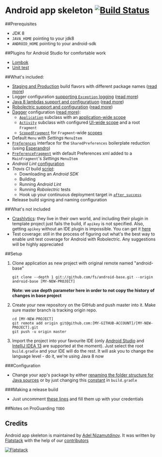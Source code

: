 Android app skeleton [![Build Status](https://travis-ci.org/fs/android-base.png)](https://travis-ci.org/fs/android-base)
=======================================
##Prerequisites
* JDK 8
* `JAVA_HOME` pointing to your jdk8
* `ANDROID_HOME` pointing to your android-sdk

##Plugins for Android Studio for comfortable work
* [Lombok](https://plugins.jetbrains.com/plugin/6317)
* [Unit test](https://github.com/evant/android-studio-unit-test-plugin)

##What's included:
* [Staging and Production](https://github.com/fs/android-base/blob/master/app/build.gradle#L33-L42) build flavors with different package names ([read more](http://tools.android.com/tech-docs/new-build-system/user-guide#TOC-Product-flavors))
* Logger configuration [supporting `Exception` logging](https://github.com/fs/android-base/blob/master/app/src/main/java/com/flatstack/android/App.java#L24-L26) ([read more](https://github.com/JakeWharton/timber))
* [Java 8 lambdas support and configuratiuon](https://github.com/fs/android-base/blob/master/app/build.gradle#L41-L44) ([read more](https://github.com/evant/gradle-retrolambda))
* [Robolectric support and configuration](https://github.com/fs/android-base/blob/master/app-tests/build.gradle) ([read more](http://blog.blundell-apps.com/android-gradle-app-with-robolectric-junit-tests/))
* [Dagger](http://square.github.io/dagger/) configuration ([read more](http://stackoverflow.com/a/16923040)):
	* [`Application`](https://github.com/fs/android-base/blob/master/app/src/main/java/com/flatstack/android/App.java) subclass with an [application-wide scope](https://github.com/fs/android-base/blob/master/app/src/main/java/com/flatstack/android/dagger/modules/ApplicationScopeModule.java)
	* [`Activity`](https://github.com/fs/android-base/blob/master/app/src/main/java/com/flatstack/android/MainActivity.java) subclass with configured [UI-wide scope](https://github.com/fs/android-base/blob/master/app/src/main/java/com/flatstack/android/dagger/modules/MainActivityScopeModule.java) and a root `Fragment`
	* [`ScopedFragment`](https://github.com/fs/android-base/blob/master/app/src/main/java/com/flatstack/android/dagger/ScopedFragment.java) for `Fragment`-wide [scopes](https://github.com/fs/android-base/blob/master/app/src/main/java/com/flatstack/android/dagger/modules/MainFragmentScopeModule.java)
* Default `Menu` with *Settings* `MenuItem`
* [`Preferences`](https://github.com/fs/android-base/blob/master/app/src/main/java/com/flatstack/android/utils/Preferences.java) interface for the `SharedPreferences` boilerplate reduction (using [Esperandro](http://dkunzler.github.io/esperandro/))
* [`PreferenceFragment`](https://github.com/fs/android-base/blob/master/app/src/main/java/com/flatstack/android/fragments/PrefsFragment.java) with default Preferences xml added to a `MainFragment`'s *Settings* `MenuItem`
* *Android Lint* [configuration](https://github.com/fs/android-base/blob/master/app/build.gradle#L56-L61)
* *Travis CI* build [script](https://github.com/fs/android-base/blob/master/.travis.yml):
    * Downloading an *Android SDK*
    * Building
    * Running *Android Lint*
    * Running *Robolectric* tests
    * Hook up your continuous deployment target in [`after_success`](https://github.com/fs/android-base/blob/master/.travis.yml#L21)
* Release build signing and naming configuration

##What's not included
* [Crashlytics](crashlytics.com): they live in their own world, and including their plugin in template project just fails the build, if `apikey` is not specified. Also, getting `apikey` without an IDE plugin is impossible. You can get it [here](https://crashlytics.com/downloads/android-studio)
* Test coverage: still in the process of figuring out what's the best way to enable unit test coverage for Android with Robolectric. Any suggestions will be highly appreciated

##Setup
 1. Clone application as new project with original remote named "android-base"

    	git clone --depth 1 git://github.com/fs/android-base.git --origin android-base [MY-NEW-PROJECT]
    	
    **Note: we use depth parameter here in order to not copy the history of changes in base project**

 2. Create your new repository on the GitHub and push master into it. Make sure master branch is tracking origin repo.

        cd [MY-NEW-PROJECT]
    	git remote add origin git@github.com:[MY-GITHUB-ACCOUNT]/[MY-NEW-PROJECT].git
    	git push -u origin master

 3. Import the project into your favourite IDE (only [Android Studio](https://developer.android.com/sdk/installing/studio.html) and [IntelliJ IDEA 13](http://www.jetbrains.com/idea/) are supported at the moment).
Just select the root `build.gradle` and your IDE will do the rest.
It will ask you to change the language level - do it, we're using Java 8 now

###Configuration
* Change your app's package by either [renaming the folder structure for Java sources](https://github.com/fs/android-base/tree/master/app/src/main/java/com/flatstack/android) or by just changing this [constant](https://github.com/fs/android-base/blob/master/app/build.gradle#L5) in `build.gradle`

###Making a release build
* Just uncomment [these lines](https://github.com/fs/android-base/blob/master/app/build.gradle#L41-L48) and fill them up with your credentials

##Notes on ProGuarding
`TODO`

## Credits
Android app skeleton is maintained by [Adel Nizamutdinov](http://github.com/adelnizamutdinov).
It was written by [Flatstack](http://www.flatstack.com) with the help of our
[contributors](http://github.com/fs/android-base/contributors)

[![Flatstack](https://avatars0.githubusercontent.com/u/15136?v=2&s=200)](http://www.flatstack.com)
